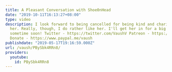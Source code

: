 ```yaml
---
title: A Pleasant Conversation with Shoe0nHead
date: "2019-10-11T16:13:27+08:00"
type: video
description: I look forward to being cancelled for being kind and charitable towards
  her. Really, though, I do rather like her. I'll get her in for a big discussion
  sometime soon! Twitter - https://twitter.com/VaushV Patreon - https://www.patreon.com/vaush
  Donate - https://www.paypal.me/vaush
publishdate: "2019-05-17T19:16:59.000Z"
url: /vaush/PBySbk4RRn8/
providers:
  youtube:
    id: PBySbk4RRn8
---
```

